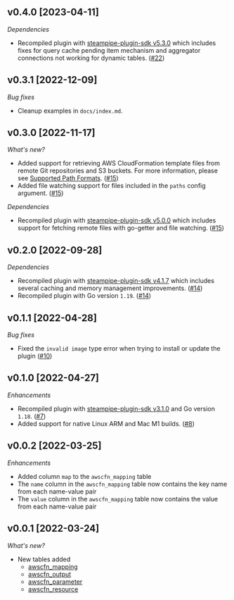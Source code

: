 ## v0.4.0 [2023-04-11]

_Dependencies_

- Recompiled plugin with [steampipe-plugin-sdk v5.3.0](https://github.com/turbot/steampipe-plugin-sdk/blob/main/CHANGELOG.md#v530-2023-03-16) which includes fixes for query cache pending item mechanism and aggregator connections not working for dynamic tables. ([#22](https://github.com/turbot/steampipe-plugin-awscfn/pull/22))

## v0.3.1 [2022-12-09]

_Bug fixes_

- Cleanup examples in `docs/index.md`.

## v0.3.0 [2022-11-17]

_What's new?_

- Added support for retrieving AWS CloudFormation template files from remote Git repositories and S3 buckets. For more information, please see [Supported Path Formats](https://hub.steampipe.io/plugins/turbot/awscfn#supported-path-formats). ([#15](https://github.com/turbot/steampipe-plugin-awscfn/pull/15))
- Added file watching support for files included in the `paths` config argument. ([#15](https://github.com/turbot/steampipe-plugin-awscfn/pull/15))

_Dependencies_

- Recompiled plugin with [steampipe-plugin-sdk v5.0.0](https://github.com/turbot/steampipe-plugin-sdk/blob/main/CHANGELOG.md#v500-2022-11-16) which includes support for fetching remote files with go-getter and file watching. ([#15](https://github.com/turbot/steampipe-plugin-awscfn/pull/15))

## v0.2.0 [2022-09-28]

_Dependencies_

- Recompiled plugin with [steampipe-plugin-sdk v4.1.7](https://github.com/turbot/steampipe-plugin-sdk/blob/main/CHANGELOG.md#v417-2022-09-08) which includes several caching and memory management improvements. ([#14](https://github.com/turbot/steampipe-plugin-awscfn/pull/14))
- Recompiled plugin with Go version `1.19`. ([#14](https://github.com/turbot/steampipe-plugin-awscfn/pull/14))

## v0.1.1 [2022-04-28]

_Bug fixes_

- Fixed the `invalid image` type error when trying to install or update the plugin ([#10](https://github.com/turbot/steampipe-plugin-awscfn/pull/10))

## v0.1.0 [2022-04-27]

_Enhancements_

- Recompiled plugin with [steampipe-plugin-sdk v3.1.0](https://github.com/turbot/steampipe-plugin-sdk/blob/main/CHANGELOG.md#v310--2022-03-30) and Go version `1.18`. ([#7](https://github.com/turbot/steampipe-plugin-awscfn/pull/7))
- Added support for native Linux ARM and Mac M1 builds. ([#8](https://github.com/turbot/steampipe-plugin-awscfn/pull/8))

## v0.0.2 [2022-03-25]

_Enhancements_

- Added column `map` to the `awscfn_mapping` table
- The `name` column in the `awscfn_mapping` table now contains the key name from each name-value pair
- The `value` column in the `awscfn_mapping` table now contains the value from each name-value pair

## v0.0.1 [2022-03-24]

_What's new?_

- New tables added
  - [awscfn_mapping](https://hub.steampipe.io/plugins/turbot/awscfn/tables/awscfn_mapping)
  - [awscfn_output](https://hub.steampipe.io/plugins/turbot/awscfn/tables/awscfn_output)
  - [awscfn_parameter](https://hub.steampipe.io/plugins/turbot/awscfn/tables/awscfn_parameter)
  - [awscfn_resource](https://hub.steampipe.io/plugins/turbot/awscfn/tables/awscfn_resource)
